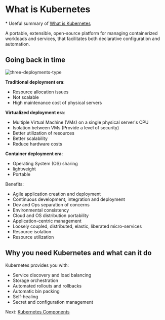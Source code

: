 # What is Kubernetes

\* Useful summary of [What is Kubernetes](https://kubernetes.io/docs/concepts/overview/what-is-kubernetes/)

A portable, extensible, open-source platform for managing containerized workloads and services, that facilitates both declarative configuration and automation.

## Going back in time

![three-deployments-type](https://d33wubrfki0l68.cloudfront.net/26a177ede4d7b032362289c6fccd448fc4a91174/eb693/images/docs/container_evolution.svg)

**Traditional deployment era**:

- Resource allocation issues
- Not scalable
- High maintenance cost of physical servers

**Virtualized deployment era**:

- Multiple Virtual Machine (VMs) on a single physical server's CPU
- Isolation between VMs (Provide a level of security)
- Better utilization of resources
- Better scalability
- Reduce hardware costs

**Container deployment era**:

- Operating System (OS) sharing
- lightweight
- Portable

Benefits:

- Agile application creation and deployment
- Continuous development, integration and deployment
- Dev and Ops separation of concerns
- Environmental consistency
- Cloud and OS distribution portability
- Application-centric management
- Loosely coupled, distributed, elastic, liberated micro-services
- Resource isolation
- Resource utilization

## Why you need Kubernetes and what can it do

Kubernetes provides you with:

- Service discovery and load balancing
- Storage orchestration
- Automated rollouts and rollbacks
- Automatic bin packing
- Self-healing
- Secret and configuration management

Next: [Kubernetes Components](02-kubernetes-components.md)
